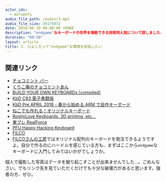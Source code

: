 ```yaml
---
actor_ids:
  - mofumofu
audio_file_path: /audio/3.mp3
audio_file_size: 36175872
date: 2018-06-10 00:00:00 +0900
description: "endgame"なキーボードの世界を堪能できる技術同人誌について話しました。
duration: "00:50"
layout: article
title: 3. ひよこだって"endgame"な環境を目指したい
---
```


## 関連リンク

- [チョコミント バー](https://7premium.jp/product/search/detail?id=2874)
- [くりこ庵のチョコミントあん](http://kurikoan.com/?p=1740)
- [BUILD YOUR OWN KEYBOARDs [compiled]](https://plustk2s.booth.pm/items/701987)
- [KbD C93 電子書籍版](https://booth.pm/ja/items/722750)
- [KbD Pre APRIL 2018 - 春から始める ARM で自作キーボード](https://booth.pm/ja/items/840614)
- [ねこでも作れる！オリジナルキーボード](https://eucalyn.booth.pm/items/780027)
- [RomlyLove Keyboards, 3D printing, etc…](http://romly.com/)
- [東プレ RealForce ](http://www.realforce.co.jp/)
- [PFU Happy Hacking Keyboard](http://www.diatec.co.jp/)
- [FILCO](http://www.diatec.co.jp/)
- [FILCOさんの工房](https://www.diatec.co.jp/shop/kobo/)ではオリジナル配列のキーボードを発注できるようですよ。自分で作るのにハードルを感じている方も、まずはここから``endgame``なキーボードに入門してみてはいかがでしょうか。

個人で撮影した写真はデータを掘り起こすことが出来ませんでした…。ごめんなさい。でもリンク先を見ていただくだけでも十分な破壊力があると思います。強者の方、ぜひ。
